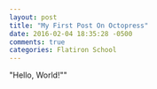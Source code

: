 ```yaml
---
layout: post
title: "My First Post On Octopress"
date: 2016-02-04 18:35:28 -0500
comments: true
categories: Flatiron School
---
```


"Hello, World!""